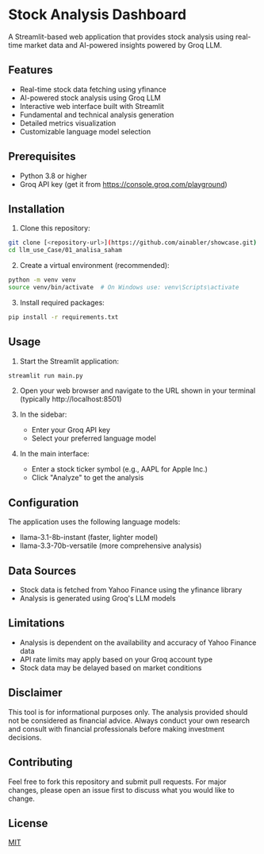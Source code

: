 # Stock Analysis Dashboard

A Streamlit-based web application that provides stock analysis using real-time market data and AI-powered insights powered by Groq LLM.

## Features

- Real-time stock data fetching using yfinance
- AI-powered stock analysis using Groq LLM
- Interactive web interface built with Streamlit
- Fundamental and technical analysis generation
- Detailed metrics visualization
- Customizable language model selection

## Prerequisites

- Python 3.8 or higher
- Groq API key (get it from https://console.groq.com/playground)

## Installation

1. Clone this repository:
```bash
git clone [<repository-url>](https://github.com/ainabler/showcase.git)
cd llm_use_Case/01_analisa_saham
```

2. Create a virtual environment (recommended):
```bash
python -m venv venv
source venv/bin/activate  # On Windows use: venv\Scripts\activate
```

3. Install required packages:
```bash
pip install -r requirements.txt
```

## Usage

1. Start the Streamlit application:
```bash
streamlit run main.py
```

2. Open your web browser and navigate to the URL shown in your terminal (typically http://localhost:8501)

3. In the sidebar:
   - Enter your Groq API key
   - Select your preferred language model

4. In the main interface:
   - Enter a stock ticker symbol (e.g., AAPL for Apple Inc.)
   - Click "Analyze" to get the analysis

## Configuration

The application uses the following language models:
- llama-3.1-8b-instant (faster, lighter model)
- llama-3.3-70b-versatile (more comprehensive analysis)

## Data Sources

- Stock data is fetched from Yahoo Finance using the yfinance library
- Analysis is generated using Groq's LLM models

## Limitations

- Analysis is dependent on the availability and accuracy of Yahoo Finance data
- API rate limits may apply based on your Groq account type
- Stock data may be delayed based on market conditions

## Disclaimer

This tool is for informational purposes only. The analysis provided should not be considered as financial advice. Always conduct your own research and consult with financial professionals before making investment decisions.

## Contributing

Feel free to fork this repository and submit pull requests. For major changes, please open an issue first to discuss what you would like to change.

## License

[MIT](https://choosealicense.com/licenses/mit/)
